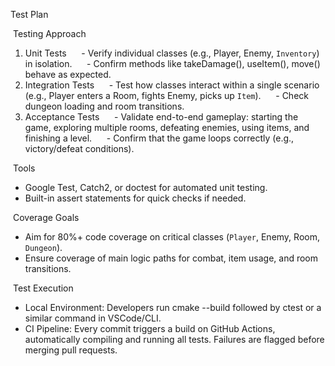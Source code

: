Test Plan

 Testing Approach
1. Unit Tests  
   - Verify individual classes (e.g., Player, Enemy, `Inventory`) in isolation.  
   - Confirm methods like takeDamage(), useItem(), move() behave as expected.
2. Integration Tests  
   - Test how classes interact within a single scenario (e.g., Player enters a Room, fights Enemy, picks up `Item`).  
   - Check dungeon loading and room transitions.
3. Acceptance Tests  
   - Validate end-to-end gameplay: starting the game, exploring multiple rooms, defeating enemies, using items, and finishing a level.  
   - Confirm that the game loops correctly (e.g., victory/defeat conditions).

 Tools
- Google Test, Catch2, or doctest for automated unit testing.  
- Built-in assert statements for quick checks if needed.

 Coverage Goals
- Aim for 80%+ code coverage on critical classes (`Player`, Enemy, Room, `Dungeon`).  
- Ensure coverage of main logic paths for combat, item usage, and room transitions.

 Test Execution
- Local Environment: Developers run cmake --build followed by ctest or a similar command in VSCode/CLI.  
- CI Pipeline: Every commit triggers a build on GitHub Actions, automatically compiling and running all tests. Failures are flagged before merging pull requests.